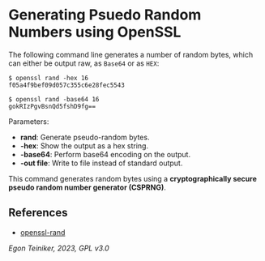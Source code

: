 # Generating Psuedo Random Numbers using OpenSSL

The following command line generates a number of random bytes, which can 
either be output raw, as `Base64` or as `HEX`:

```
$ openssl rand -hex 16
f05a4f9bef09d057c355c6e28fec5543

$ openssl rand -base64 16
gokRIzPgvBsnQd5fshD9fg==
```
Parameters:
* **rand**: Generate pseudo-random bytes.
* **-hex**: Show the output as a hex string.
* **-base64**: Perform base64 encoding on the output.
* **-out file**: Write to file instead of standard output.

This command generates random bytes using a **cryptographically secure pseudo random number generator (CSPRNG)**.


## References

* [openssl-rand](https://www.openssl.org/docs/man3.0/man1/openssl-rand.html)


*Egon Teiniker, 2023, GPL v3.0*    